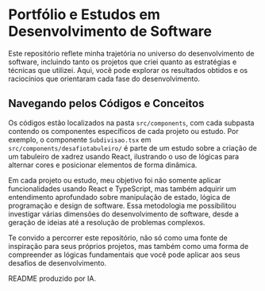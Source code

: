 # Portfólio e Estudos em Desenvolvimento de Software

Este repositório reflete minha trajetória no universo do desenvolvimento de software, incluindo tanto os projetos que criei quanto as estratégias e técnicas que utilizei. Aqui, você pode explorar os resultados obtidos e os raciocínios que orientaram cada fase do desenvolvimento.

## Navegando pelos Códigos e Conceitos

Os códigos estão localizados na pasta `src/components`, com cada subpasta contendo os componentes específicos de cada projeto ou estudo. Por exemplo, o componente `Subdivisao.tsx` em `src/components/desafiotabuleiro/` é parte de um estudo sobre a criação de um tabuleiro de xadrez usando React, ilustrando o uso de lógicas para alternar cores e posicionar elementos de forma dinâmica.

Em cada projeto ou estudo, meu objetivo foi não somente aplicar funcionalidades usando React e TypeScript, mas também adquirir um entendimento aprofundado sobre manipulação de estado, lógica de programação e design de software. Essa metodologia me possibilitou investigar várias dimensões do desenvolvimento de software, desde a geração de ideias até a resolução de problemas complexos.

Te convido a percorrer este repositório, não só como uma fonte de inspiração para seus próprios projetos, mas também como uma forma de compreender as lógicas fundamentais que você pode aplicar aos seus desafios de desenvolvimento.

README produzido por IA.
